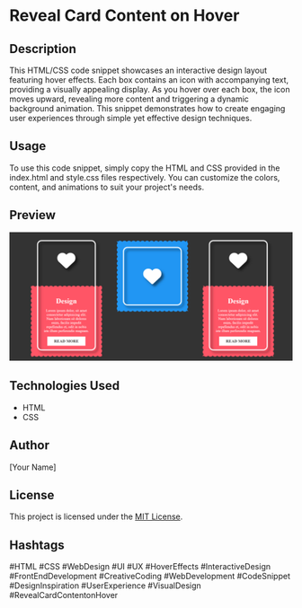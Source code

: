 # Reveal Card Content on Hover

## Description
This HTML/CSS code snippet showcases an interactive design layout featuring hover effects. Each box contains an icon with accompanying text, providing a visually appealing display. As you hover over each box, the icon moves upward, revealing more content and triggering a dynamic background animation. This snippet demonstrates how to create engaging user experiences through simple yet effective design techniques.

## Usage
To use this code snippet, simply copy the HTML and CSS provided in the index.html and style.css files respectively. You can customize the colors, content, and animations to suit your project's needs.

## Preview
![Card Sections](card-sections.png)

## Technologies Used
- HTML
- CSS

## Author
[Your Name]

## License
This project is licensed under the [MIT License](LICENSE).

## Hashtags
#HTML #CSS #WebDesign #UI #UX #HoverEffects #InteractiveDesign #FrontEndDevelopment #CreativeCoding #WebDevelopment #CodeSnippet #DesignInspiration #UserExperience #VisualDesign #RevealCardContentonHover
